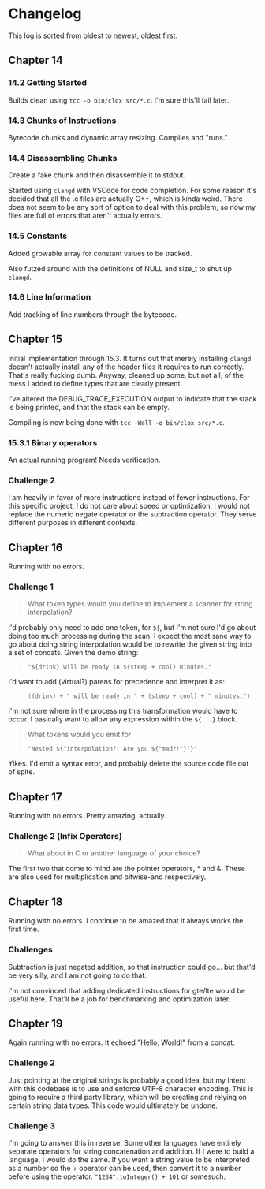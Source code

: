# Changelog
This log is sorted from oldest to newest, oldest first.

## Chapter 14
### 14.2 Getting Started
Builds clean using `tcc -o bin/clox src/*.c`.  I'm sure this'll fail later.

### 14.3 Chunks of Instructions
Bytecode chunks and dynamic array resizing.  Compiles and "runs."

### 14.4 Disassembling Chunks
Create a fake chunk and then disassemble it to stdout.

Started using `clangd` with VSCode for code completion.  For some reason it's
decided that all the .c files are actually C++, which is kinda weird.  There
does not seem to be any sort of option to deal with this problem, so now my files
are full of errors that aren't actually errors.

### 14.5 Constants
Added growable array for constant values to be tracked.

Also futzed around with the definitions of NULL and size_t to shut up `clangd`.

### 14.6 Line Information
Add tracking of line numbers through the bytecode.

## Chapter 15
Initial implementation through 15.3.  It turns out that merely installing
`clangd` doesn't actually install any of the header files it requires to run
correctly.  That's really fucking dumb.  Anyway, cleaned up some, but not all,
of the mess I added to define types that are clearly present.

I've altered the DEBUG_TRACE_EXECUTION output to indicate that the stack is
being printed, and that the stack can be empty.

Compiling is now being done with `tcc -Wall -o bin/clox src/*.c`.

### 15.3.1 Binary operators

An actual running program!  Needs verification.

### Challenge 2

I am heavily in favor of more instructions instead of fewer instructions.  For
this specific project, I do not care about speed or optimization.  I would not
replace the numeric negate operator or the subtraction operator.  They serve
different purposes in different contexts.

## Chapter 16
Running with no errors.

### Challenge 1
> What token types would you define to implement a scanner for string interpolation?

I'd probably only need to add one token, for `${`, but I'm not sure I'd go about
doing too much processing during the scan.  I expect the most sane way to go
about doing string interpolation would be to rewrite the given string into a set
of concats.  Given the demo string:

> `"${drink} will be ready in ${steep + cool} minutes."`

I'd want to add (virtual?) parens for precedence and interpret it as:

> `((drink) + " will be ready in " + (steep + cool) + " minutes.")`

I'm not sure where in the processing this transformation would have to occur.  I
basically want to allow any expression within the `${...}` block.

> What tokens would you emit for
>
> `"Nested ${"interpolation?! Are you ${"mad?!"}"}"`

Yikes.  I'd emit a syntax error, and probably delete the source code file out
of spite.

## Chapter 17
Running with no errors.  Pretty amazing, actually.

### Challenge 2 (Infix Operators)
> What about in C or another language of your choice?

The first two that come to mind are the pointer operators, * and &.  These are
also used for multiplication and bitwise-and respectively.

## Chapter 18
Running with no errors.  I continue to be amazed that it always works the first time.

### Challenges
Subtraction is just negated addition, so that instruction could go... but that'd
be very silly, and I am not going to do that.

I'm not convinced that adding dedicated instructions for gte/lte would be useful
here.  That'll be a job for benchmarking and optimization later.

## Chapter 19
Again running with no errors.  It echoed "Hello, World!" from a concat.

### Challenge 2
Just pointing at the original strings is probably a good idea, but my intent with
this codebase is to use and enforce UTF-8 character encoding.  This is going to
require a third party library, which will be creating and relying on certain
string data types.  This code would ultimately be undone.

### Challenge 3
I'm going to answer this in reverse.  Some other languages have entirely separate
operators for string concatenation and addition.  If I were to build a language,
I would do the same.  If you want a string value to be interpreted as a number
so the + operator can be used, then convert it to a number before using the
operator.  `"1234".toInteger() + 101` or somesuch.
